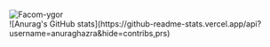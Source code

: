 <div style="display: inline-block;"><br>
    <img alt="Facom-ygor" src="https://media.discordapp.net/attachments/954930826179649547/954933379214745610/20220319_220047.gif">
</div>
<div>
    ![Anurag's GitHub stats](https://github-readme-stats.vercel.app/api?username=anuraghazra&hide=contribs,prs)
</div>
